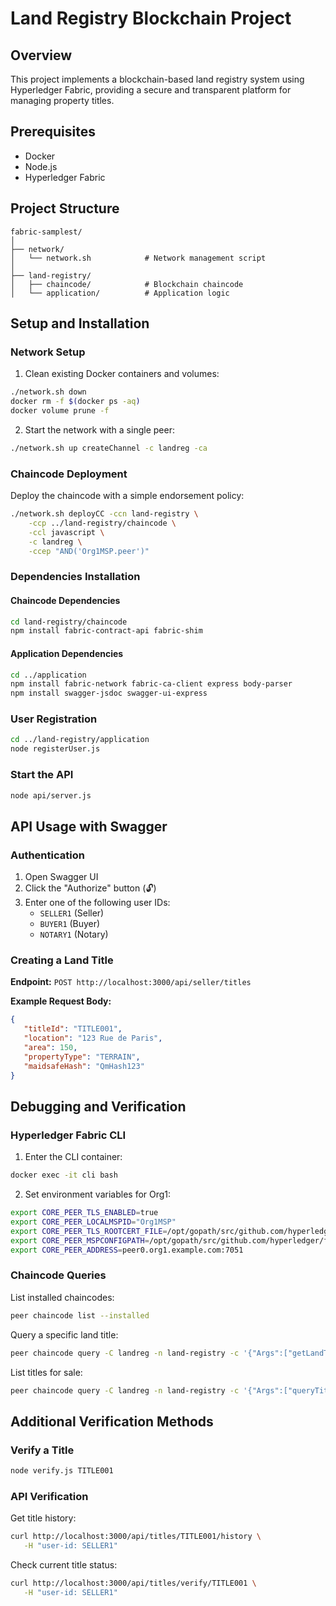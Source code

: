 # Land Registry Blockchain Project

## Overview
This project implements a blockchain-based land registry system using Hyperledger Fabric, providing a secure and transparent platform for managing property titles.

## Prerequisites
- Docker
- Node.js
- Hyperledger Fabric

## Project Structure
```
fabric-samplest/
│
├── network/
│   └── network.sh            # Network management script
│
├── land-registry/
│   ├── chaincode/            # Blockchain chaincode
│   └── application/          # Application logic
```

## Setup and Installation

### Network Setup
1. Clean existing Docker containers and volumes:
```bash
./network.sh down
docker rm -f $(docker ps -aq)
docker volume prune -f
```

2. Start the network with a single peer:
```bash
./network.sh up createChannel -c landreg -ca
```

### Chaincode Deployment
Deploy the chaincode with a simple endorsement policy:
```bash
./network.sh deployCC -ccn land-registry \
    -ccp ../land-registry/chaincode \
    -ccl javascript \
    -c landreg \
    -ccep "AND('Org1MSP.peer')"
```

### Dependencies Installation
#### Chaincode Dependencies
```bash
cd land-registry/chaincode
npm install fabric-contract-api fabric-shim
```

#### Application Dependencies
```bash
cd ../application
npm install fabric-network fabric-ca-client express body-parser
npm install swagger-jsdoc swagger-ui-express
```

### User Registration
```bash
cd ../land-registry/application
node registerUser.js
```

### Start the API
```bash
node api/server.js
```

## API Usage with Swagger

### Authentication
1. Open Swagger UI
2. Click the "Authorize" button (🔓)
3. Enter one of the following user IDs:
   - `SELLER1` (Seller)
   - `BUYER1` (Buyer)
   - `NOTARY1` (Notary)

### Creating a Land Title
**Endpoint:** `POST http://localhost:3000/api/seller/titles`

**Example Request Body:**
```json
{
   "titleId": "TITLE001",
   "location": "123 Rue de Paris",
   "area": 150,
   "propertyType": "TERRAIN",
   "maidsafeHash": "QmHash123"
}
```

## Debugging and Verification

### Hyperledger Fabric CLI

1. Enter the CLI container:
```bash
docker exec -it cli bash
```

2. Set environment variables for Org1:
```bash
export CORE_PEER_TLS_ENABLED=true
export CORE_PEER_LOCALMSPID="Org1MSP"
export CORE_PEER_TLS_ROOTCERT_FILE=/opt/gopath/src/github.com/hyperledger/fabric/peer/organizations/peerOrganizations/org1.example.com/peers/peer0.org1.example.com/tls/ca.crt
export CORE_PEER_MSPCONFIGPATH=/opt/gopath/src/github.com/hyperledger/fabric/peer/organizations/peerOrganizations/org1.example.com/users/Admin@org1.example.com/msp
export CORE_PEER_ADDRESS=peer0.org1.example.com:7051
```

### Chaincode Queries

List installed chaincodes:
```bash
peer chaincode list --installed
```

Query a specific land title:
```bash
peer chaincode query -C landreg -n land-registry -c '{"Args":["getLandTitle","TITLE001"]}'
```

List titles for sale:
```bash
peer chaincode query -C landreg -n land-registry -c '{"Args":["queryTitlesForSale"]}'
```

## Additional Verification Methods

### Verify a Title
```bash
node verify.js TITLE001
```

### API Verification
Get title history:
```bash
curl http://localhost:3000/api/titles/TITLE001/history \
   -H "user-id: SELLER1"
```

Check current title status:
```bash
curl http://localhost:3000/api/titles/verify/TITLE001 \
   -H "user-id: SELLER1"
```

